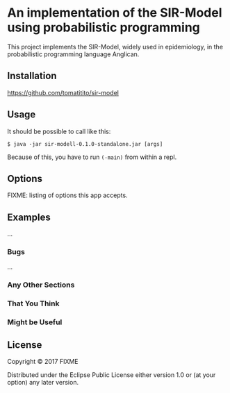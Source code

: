 # An implementation of the SIR-Model using probabilistic programming

This project implements the SIR-Model, widely used in epidemiology, in the probabilistic programming language Anglican.
## Installation

https://github.com/tomatitito/sir-model

## Usage

It should be possible to call like this: 

    $ java -jar sir-modell-0.1.0-standalone.jar [args]

Because of this, you have to run `(-main)` from within a repl.

## Options

FIXME: listing of options this app accepts.

## Examples

...

### Bugs

...

### Any Other Sections
### That You Think
### Might be Useful

## License

Copyright © 2017 FIXME

Distributed under the Eclipse Public License either version 1.0 or (at
your option) any later version.
